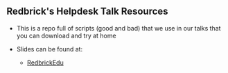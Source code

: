 ## Redbrick's Helpdesk Talk Resources

* This is a repo full of scripts (good and bad) that we use in our talks that you can download and try at home

* Slides can be found at:

    * [RedbrickEdu](http://www.redbrick.dcu.ie/~edu/)
